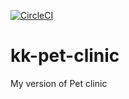 [![CircleCI](https://circleci.com/gh/krzysztof-kalinowski/kk-pet-clinic.svg?style=svg)](https://circleci.com/gh/krzysztof-kalinowski/kk-pet-clinic)
# kk-pet-clinic


My version of Pet clinic
